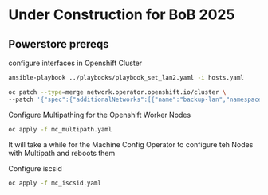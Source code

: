 # Under Construction for BoB 2025

## Powerstore prereqs


configure interfaces in Openshift Cluster

```bash
ansible-playbook ../playbooks/playbook_set_lan2.yaml -i hosts.yaml
```

```bash
oc patch --type=merge network.operator.openshift.io/cluster \
--patch '{"spec":{"additionalNetworks":[{"name":"backup-lan","namespace":"openshift-host-network","rawCNIConfig":"{\"cniVersion\":\"0.3.1\",\"name\":\"backup-lan\",\"type\":\"host-device\",\"device\":\"ens224\",\"ipam\":{\"type\":\"whereabouts\",\"range\":\"192.168.2.192/27\",\"exclude\":[\"192.168.2.192/32\"]}}","type":"Raw"}]}}'
```

Configure Multipathing for the Openshift Worker Nodes
```bash
oc apply -f mc_multipath.yaml
```
It will take a while for the Machine Config Operator to configure teh Nodes with Multipath and reboots them

Configure iscsid
```bash
oc apply -f mc_iscsid.yaml
```
